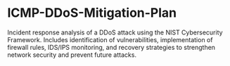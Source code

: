 # ICMP-DDoS-Mitigation-Plan
Incident response analysis of a DDoS attack using the NIST Cybersecurity Framework. Includes identification of vulnerabilities, implementation of firewall rules, IDS/IPS monitoring, and recovery strategies to strengthen network security and prevent future attacks.
